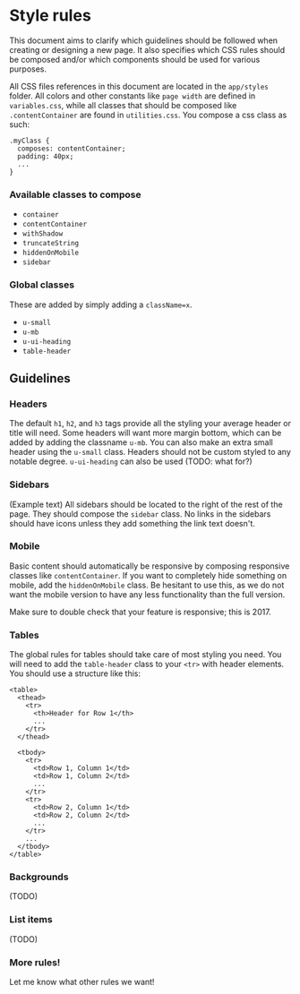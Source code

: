 # Style rules

This document aims to clarify which guidelines should be followed when creating or designing a
new page. It also specifies which CSS rules should be composed and/or which components
should be used for various purposes.


All CSS files references in this document are located in the `app/styles` folder.
All colors and other constants like `page width` are defined in `variables.css`, while all classes
that should be composed like `.contentContainer` are found in `utilities.css`.
You compose a css class as such:
```
.myClass {
  composes: contentContainer;
  padding: 40px;
  ...
}
```

### Available classes to compose
- `container`
- `contentContainer`
- `withShadow`
- `truncateString`
- `hiddenOnMobile`
- `sidebar`

### Global classes
These are added by simply adding a `className=x`.
- `u-small`
- `u-mb`
- `u-ui-heading`
- `table-header`

## Guidelines

### Headers
The default `h1`, `h2`, and `h3` tags provide all the styling your average header or title will need.
Some headers will want more margin bottom, which can be added by adding the classname
`u-mb`. You can also make an extra small header using the `u-small` class. Headers should not
be custom styled to any notable degree. `u-ui-heading` can also be used (TODO: what for?)

### Sidebars
(Example text) All sidebars should be located to the right of the rest of the page. They should
compose the `sidebar` class. No links in the sidebars should have icons unless they add something
the link text doesn't.

### Mobile
Basic content should automatically be responsive by composing responsive classes like `contentContainer`.
If you want to completely hide something on mobile, add the `hiddenOnMobile` class. Be hesitant to use this, as we do not want the mobile version to have any less functionality than the
full version.

Make sure to double check that your feature is responsive; this is 2017.

### Tables
The global rules for tables should take care of most styling you need. You will need to add
the `table-header` class to your `<tr>` with header elements. You should use a structure like this:
```
<table>
  <thead>
    <tr>
      <th>Header for Row 1</th>
      ...
    </tr>
  </thead>

  <tbody>
    <tr>
      <td>Row 1, Column 1</td>
      <td>Row 1, Column 2</td>
      ...
    </tr>
    <tr>
      <td>Row 2, Column 1</td>
      <td>Row 2, Column 2</td>
      ...
    </tr>
    ...
  </tbody>
</table>
```

### Backgrounds
(TODO)

### List items
(TODO)

### More rules!
Let me know what other rules we want!
